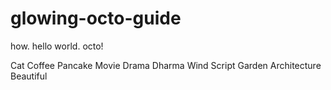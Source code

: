 # glowing-octo-guide
how.
hello world. octo! 

Cat 
Coffee
Pancake
Movie
Drama
Dharma
Wind
Script
Garden
Architecture 
Beautiful
